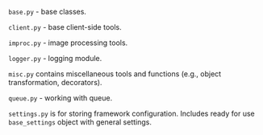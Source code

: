 `base.py` - base classes.

`client.py` - base client-side tools.

`improc.py` - image processing tools.

`logger.py` - logging module.

`misc.py` contains miscellaneous tools and functions (e.g., object transformation, decorators).

`queue.py` - working with queue.

`settings.py` is for storing framework configuration. Includes ready for use `base_settings` object with general settings.

